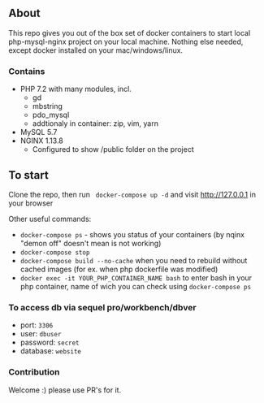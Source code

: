 ## About 

This repo gives you out of the box set of docker containers to start local php-mysql-nginx project on your local machine. Nothing else needed, except docker installed on your mac/windows/linux. 

### Contains

+ PHP 7.2 with many modules, incl.
  + gd
  + mbstring
  + pdo_mysql
  + addtionaly in container: zip, vim, yarn
+ MySQL 5.7
+ NGINX 1.13.8
  + Configured to show /public folder on the project



## To start

Clone the repo, then run  ` docker-compose up -d`
and visit http://127.0.0.1 in your browser

Other useful commands:
+ `docker-compose ps` - shows you status of your containers (by nqinx "demon off" doesn't mean is not working)
+ `docker-compose stop`
+ `docker-compose build --no-cache` when you need to rebuild without cached images (for ex. when php dockerfile was modified)
+ `docker exec -it YOUR_PHP_CONTAINER_NAME bash` to enter bash in your php container, name of wich you can check using `docker-compose ps`

### To access db via sequel pro/workbench/dbver
+ port: `3306`
+ user: `dbuser`
+ password: `secret`
+ database: `website`

### Contribution
Welcome :) please use PR's for it.